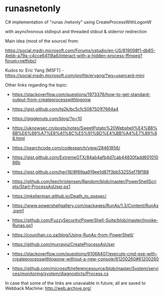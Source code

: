 # runasnetonly
C# implementation of "runas /netonly" using CreateProcessWithLogonW

with asynchronous stdinput and threaded stdout & stderror redirection

Main idea (most of the source) from:

https://social.msdn.microsoft.com/Forums/vstudio/en-US/819098f1-db65-4ebb-a79a-c4cce64118a6/interact-with-a-hidden-process-ffmpeg?forum=netfxbcl

Kudos to: Eric Yang [MSFT] - https://social.msdn.microsoft.com/profile/eryang/?ws=usercard-mini

Other links regarding the topic:
* https://stackoverflow.com/questions/1973376/how-to-get-standard-output-from-createprocesswithlogonw
* https://gist.github.com/tg2k/bc5cfc5087501f7664a4
* https://gigglenuts.com/blog/?p=10
* https://uknowsec.cn/posts/notes/SweetPotato%20Webshell%E4%B8%8B%E6%89%A7%E8%A1%8C%E5%91%BD%E4%BB%A4%E7%89%88.html
* https://searchcode.com/codesearch/view/28461856/

* https://gist.github.com/ExtremeGTX/84ab4afb4d7cab44830fadd60101086b
* https://gist.github.com/heri16/8f69aa919ee1d87f3bb53255ef78f188

* https://github.com/leechristensen/Random/blob/master/PowerShellScripts/Start-ProcessAsUser.ps1

* https://mkellerman.github.io/Death_to_psexec/
* https://www.powershellgallery.com/packages/RunAs/1.3/Content/RunAs.psm1
* https://github.com/FuzzySecurity/PowerShell-Suite/blob/master/Invoke-Runas.ps1
* https://counihan.co.za/blog/Using-RunAs-from-PowerShell/
* https://github.com/murrayju/CreateProcessAsUser

* https://stackoverflow.com/questions/61068407/execute-cmd-exe-with-createprocesswithlogonw-without-a-new-console/61200260#61200260

* https://github.com/microsoft/referencesource/blob/master/System/services/monitoring/system/diagnosticts/Process.cs

In case that some of the links are unavaiable in future, all are saved to Webback Machine: http://web.archive.org/

